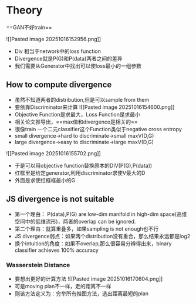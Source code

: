 # Theory

==GAN不好train==

![[Pasted image 20251016152956.png]]
- Div 相当于network中的loss function
- Divergence就是P(G)和P(data)两者之间的差异
- 我们需要从Generator中找出可以使loss最小的一组参数

## How to compute divergence

- 虽然不知道两者的distribution,但是可以sample from them
- 要依靠Discriminator来计算
![[Pasted image 20251016154600.png]]
- Objective Function是求最大，Loss Function是求最小
- 相关论文推导出，==max值和divergence是相关的==
- 很像train 一个二元classifier这个Function类似于negative cross entropy
- small divergence->hard to discriminate->small maxV(D,G)
- large divergence->easy to discriminate->large maxV(D,G)

![[Pasted image 20251016155702.png]]
- 于是可以用objective function替换原本的DIV(P(G),P(data))
- 红框里是给定generator,利用discriminator求使V最大的D
- 外面是求使红框框最小的G

## JS divergence is not suitable

- 第一个理由： P(data),P(G) are low-dim manifold in high-dim space(高维空间中的低维流形)，两者的overlap can be ignored.
- 第二个理由：就算重叠多，如果sampling is not enough也不行
- JS divergence弱点：如果两个distribution没有重合，那么结果永远都是log2
- 换个intuition的角度：如果不overlap,那么很容易分辨得出来，binary classifier achieves 100% accuracy

### Wasserstein Distance

- 要想出更好的计算方法
![[Pasted image 20251016170604.png]]
- 可是moving plan不一样，走的距离不一样
- 则该方法定义为：穷举所有推图方法，选出距离最短的plan

